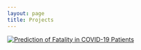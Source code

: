 ```yaml
---
layout: page
title: Projects
---
```


[![Prediction of Fatality in COVID-19 Patients](https://github.com/Arushi04/arushi04.github.io/tree/master/assets/img/coronavirus.jpg "Github page")](https://github.com/Arushi04/COVID-19-Analysis)


